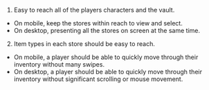 1. Easy to reach all of the players characters and the vault.
  * On mobile, keep the stores within reach to view and select.
  * On desktop, presenting all the stores on screen at the same time.
2. Item types in each store should be easy to reach.
  * On mobile, a player should be able to quickly move through their inventory without many swipes.
  * On desktop, a player should be able to quickly move through their inventory without significant scrolling or mouse movement.